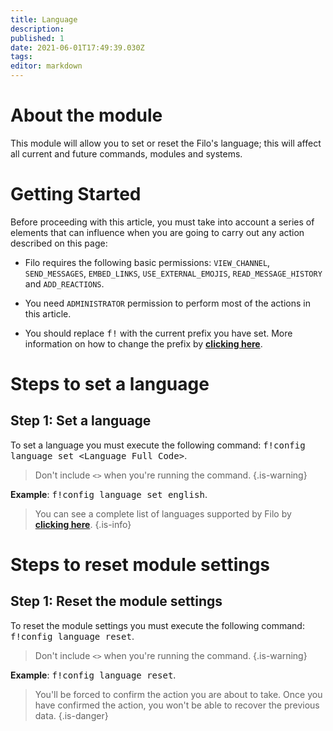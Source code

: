 ```yaml
---
title: Language
description:
published: 1
date: 2021-06-01T17:49:39.030Z
tags:
editor: markdown
---
```


# About the module

This module will allow you to set or reset the Filo's language; this will affect all current and future commands, modules and systems.

# Getting Started

Before proceeding with this article, you must take into account a series of elements that can influence when you are going to carry out any action described on this page:

- Filo requires the following basic permissions: ``VIEW_CHANNEL``, ``SEND_MESSAGES``, ``EMBED_LINKS``, ``USE_EXTERNAL_EMOJIS``, ``READ_MESSAGE_HISTORY`` and ``ADD_REACTIONS``.

- You need ``ADMINISTRATOR`` permission to perform most of the actions in this article.

- You should replace <kbd>f!</kbd> with the current prefix you have set. More information on how to change the prefix by **[clicking here](es/modules/prefix)**.

# Steps to set a language

## **Step 1**: Set a language

To set a language you must execute the following command: <kbd>f!config language set \<Language Full Code></kbd>.

> Don't include ``<>`` when you're running the command.
{.is-warning}

**Example**: <kbd>f!config language set english</kbd>.

> You can see a complete list of languages supported by Filo by **[clicking here](/es/modules/language/list)**.
{.is-info}

# Steps to reset module settings

## **Step 1**: Reset the module settings

To reset the module settings you must execute the following command: <kbd>f!config language reset</kbd>.

> Don't include ``<>`` when you're running the command.
{.is-warning}

**Example**: <kbd>f!config language reset</kbd>.

> You'll be forced to confirm the action you are about to take. Once you have confirmed the action, you won't be able to recover the previous data.
{.is-danger}
